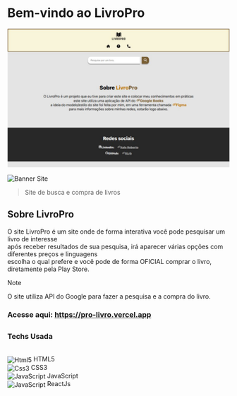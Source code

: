 # Bem-vindo ao LivroPro

<p align="left">
  <img src="./src/img/Banner Site.png" alt="Site Banner" width="570px"/>
</p>

![Banner Site](https://github.com/user-attachments/assets/560542f6-6770-4fa9-8538-17efa9e3f2d2)

> Site de busca e compra de livros

## Sobre LivroPro

O site LivroPro é um site onde de forma interativa você pode pesquisar um livro de interesse <br>
após receber resultados de sua pesquisa, irá aparecer várias opções com diferentes preços e linguagens <br>
escolha o qual prefere e você pode de forma OFICIAL comprar o livro, diretamente pela Play Store.

> [!NOTE]
> O site utiliza API do Google para fazer a pesquisa e a compra do livro.

### Acesse aqui: https://pro-livro.vercel.app

##

### Techs Usada
<div style="display: inline-block"><br>
  <img align="center" alt="Html5" width="30px" height="40px" src="https://cdn.jsdelivr.net/gh/devicons/devicon/icons/html5/html5-original.svg" /> HTML5 <br>
  <img align="center" alt="Css3" width="30px" height="40px" src="https://cdn.jsdelivr.net/gh/devicons/devicon/icons/css3/css3-original.svg"/> CSS3 <br>
  <img align="center" alt="JavaScript" width="30px" height="40px" src="https://cdn.jsdelivr.net/gh/devicons/devicon/icons/javascript/javascript-original.svg"/> JavaScript <br>
  <img align="center" alt="JavaScript" width="30px" height="40px" src="https://cdn.jsdelivr.net/gh/devicons/devicon/icons/react/react-original.svg"/> ReactJs
</div>
